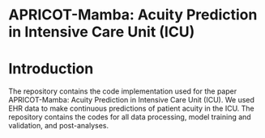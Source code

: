 # APRICOT-Mamba: Acuity Prediction in Intensive Care Unit (ICU)
# Introduction
The repository contains the code implementation used for the paper APRICOT-Mamba: Acuity Prediction in Intensive Care Unit (ICU). We used EHR data to make continuous predictions of patient acuity in the ICU. The repository contains the codes for all data processing, model training and validation, and post-analyses.

